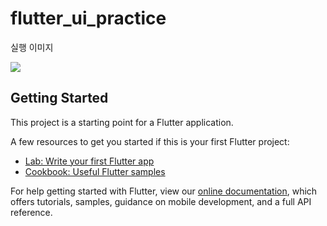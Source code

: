 # flutter_ui_practice

실행 이미지

<img width="{해상도 비율}" src="https://github.com/devperl94/flutter_ui_practice/assets/140070533/51e3e891-930a-490b-b217-4d5960ed16ba"/>

## Getting Started

This project is a starting point for a Flutter application.

A few resources to get you started if this is your first Flutter project:

- [Lab: Write your first Flutter app](https://flutter.dev/docs/get-started/codelab)
- [Cookbook: Useful Flutter samples](https://flutter.dev/docs/cookbook)

For help getting started with Flutter, view our
[online documentation](https://flutter.dev/docs), which offers tutorials,
samples, guidance on mobile development, and a full API reference.
